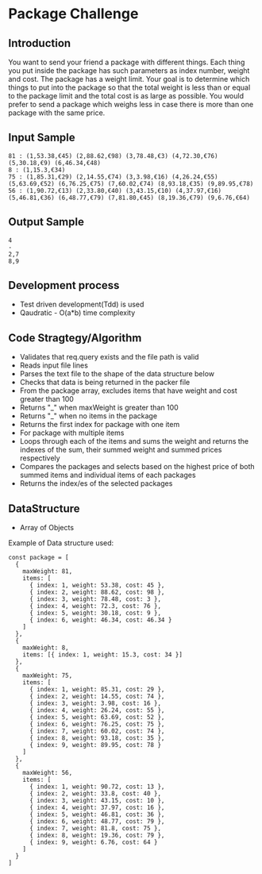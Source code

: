# Package Challenge

## Introduction
You want to send your friend a package with different things.
Each thing you put inside the package has such parameters as index number, weight and cost. The package has a weight limit. Your goal is to determine which things to put into the package so that the total weight is less than or equal to the package limit and the total cost is as large as possible.
You would prefer to send a package which weighs less in case there is more than one package with the same price.

## Input Sample
```
81 : (1,53.38,€45) (2,88.62,€98) (3,78.48,€3) (4,72.30,€76) (5,30.18,€9) (6,46.34,€48)
8 : (1,15.3,€34)
75 : (1,85.31,€29) (2,14.55,€74) (3,3.98,€16) (4,26.24,€55) (5,63.69,€52) (6,76.25,€75) (7,60.02,€74) (8,93.18,€35) (9,89.95,€78)
56 : (1,90.72,€13) (2,33.80,€40) (3,43.15,€10) (4,37.97,€16) (5,46.81,€36) (6,48.77,€79) (7,81.80,€45) (8,19.36,€79) (9,6.76,€64)
```

## Output Sample
```
4
- 
2,7 
8,9
```

## Development process
- Test driven development(Tdd) is used
- Qaudratic - O(a*b) time complexity

## Code Stragtegy/Algorithm
* Validates that req.query exists and the file path is valid
* Reads input file lines
* Parses the text file to the shape of the data structure below
* Checks that data is being returned in the packer file
* From the package array, excludes items that have weight and cost greater than 100
* Returns "_" when maxWeight is greater than 100
* Returns "_" when no items in the package
* Returns the first index for package with one item
* For package with multiple items
* Loops through each of the items and sums the weight and returns the indexes of the sum, their summed weight and summed prices respectively
* Compares the packages and selects based on the highest price of both summed items and individual items of each packages
* Returns the index/es of the selected packages
 
## DataStructure
- Array of Objects

Example of Data structure used:
```
const package = [
  {
    maxWeight: 81,
    items: [
      { index: 1, weight: 53.38, cost: 45 },
      { index: 2, weight: 88.62, cost: 98 },
      { index: 3, weight: 78.48, cost: 3 },
      { index: 4, weight: 72.3, cost: 76 },
      { index: 5, weight: 30.18, cost: 9 },
      { index: 6, weight: 46.34, cost: 46.34 }
    ]
  },
  {
    maxWeight: 8,
    items: [{ index: 1, weight: 15.3, cost: 34 }]
  },
  {
    maxWeight: 75,
    items: [
      { index: 1, weight: 85.31, cost: 29 },
      { index: 2, weight: 14.55, cost: 74 },
      { index: 3, weight: 3.98, cost: 16 },
      { index: 4, weight: 26.24, cost: 55 },
      { index: 5, weight: 63.69, cost: 52 },
      { index: 6, weight: 76.25, cost: 75 },
      { index: 7, weight: 60.02, cost: 74 },
      { index: 8, weight: 93.18, cost: 35 },
      { index: 9, weight: 89.95, cost: 78 }
    ]
  },
  {
    maxWeight: 56,
    items: [
      { index: 1, weight: 90.72, cost: 13 },
      { index: 2, weight: 33.8, cost: 40 },
      { index: 3, weight: 43.15, cost: 10 },
      { index: 4, weight: 37.97, cost: 16 },
      { index: 5, weight: 46.81, cost: 36 },
      { index: 6, weight: 48.77, cost: 79 },
      { index: 7, weight: 81.8, cost: 75 },
      { index: 8, weight: 19.36, cost: 79 },
      { index: 9, weight: 6.76, cost: 64 }
    ]
  }
]

```
